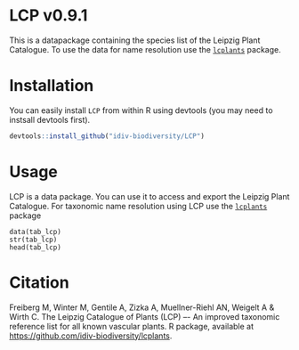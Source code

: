# LCP v0.9.1

This is a datapackage containing the species list of the Leipzig Plant Catalogue. To use the data for name resolution use the [`lcplants`](https://github.com/idiv-biodiversity/lcplants) package.

# Installation
You can easily install `LCP` from within R using devtools (you may need to instsall devtools first).

```r
devtools::install_github("idiv-biodiversity/LCP")
```

# Usage
LCP is a data package. You can use it to access and export the Leipzig Plant Catalogue. For taxonomic name resolution using LCP use the [`lcplants`](https://github.com/idiv-biodiversity/lcplants) package

```{r}
data(tab_lcp)
str(tab_lcp)
head(tab_lcp)
```

# Citation
Freiberg M, Winter M, Gentile A, Zizka A, Muellner-Riehl AN, Weigelt A & Wirth C. The Leipzig Catalogue of Plants (LCP) –- An improved taxonomic reference list for all known vascular plants. R package, available at https://github.com/idiv-biodiversity/lcplants.
